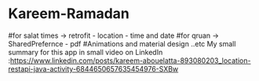 # Kareem-Ramadan
#for salat times -> retrofit - location - time and date 
#for qruan -> SharedPrefernce - pdf
#Animations and material design ..etc
My small summary for this app in small video on LinkedIn :https://www.linkedin.com/posts/kareem-abouelatta-893080203_location-restapi-java-activity-6844650657635454976-SXBw
